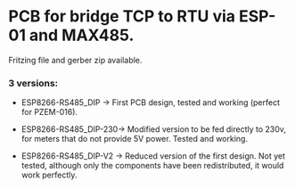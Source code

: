 # PCB for bridge TCP to RTU via ESP-01 and MAX485.

Fritzing file and gerber zip available.

### 3 versions:

* ESP8266-RS485_DIP -> First PCB design, tested and working (perfect for PZEM-016).

* ESP8266-RS485_DIP-230-> Modified version to be fed directly to 230v, for meters that do not provide 5V power. Tested and working.

* ESP8266-RS485_DIP-V2 -> Reduced version of the first design. Not yet tested, although only the components have been redistributed, it would work perfectly.